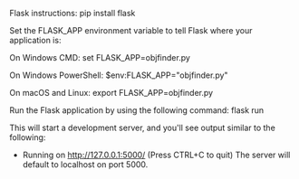 Flask instructions:
pip install flask

Set the FLASK_APP environment variable to tell Flask where your application is:

On Windows CMD:
set FLASK_APP=objfinder.py

On Windows PowerShell:
$env:FLASK_APP="objfinder.py"

On macOS and Linux:
export FLASK_APP=objfinder.py


Run the Flask application by using the following command:
flask run


This will start a development server, and you'll see output similar to the following:

* Running on http://127.0.0.1:5000/ (Press CTRL+C to quit)
The server will default to localhost on port 5000.